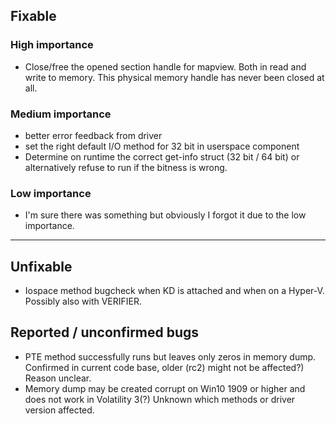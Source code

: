 ## Fixable

### High importance

* Close/free the opened section handle for mapview. Both in read and write to memory. This physical memory handle has never been closed at all.


### Medium importance

* better error feedback from driver
* set the right default I/O method for 32 bit in userspace component
* Determine on runtime the correct get-info struct (32 bit / 64 bit) or alternatively refuse to run if the bitness is wrong.


### Low importance

* I'm sure there was something but obviously I forgot it due to the low importance.

--------------------------------


## Unfixable

* Iospace method bugcheck when KD is attached and when on a Hyper-V. Possibly also with VERIFIER.


## Reported / unconfirmed bugs

* PTE method successfully runs but leaves only zeros in memory dump. Confirmed in current code base, older (rc2) might not be affected?) Reason unclear.
* Memory dump may be created corrupt on Win10 1909 or higher and does not work in Volatility 3(?) Unknown which methods or driver version affected.
